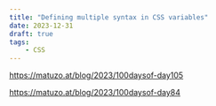 ```yaml
---
title: "Defining multiple syntax in CSS variables"
date: 2023-12-31
draft: true
tags:
	- CSS
---
```


<https://matuzo.at/blog/2023/100daysof-day105>

<https://matuzo.at/blog/2023/100daysof-day84>
